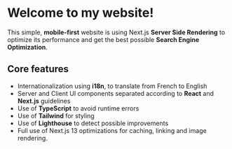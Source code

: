 # Welcome to my website!

This simple, **mobile-first** website is using Next.js **Server Side Rendering** to optimize its performance and get the best possible **Search Engine Optimization**.

## Core features

- Internationalization using **i18n**, to translate from French to English
- Server and Client UI components separated according to **React** and **Next.js** guidelines
- Use of **TypeScript** to avoid runtime errors
- Use of **Tailwind** for styling
- Use of **Lighthouse** to detect possible improvements
- Full use of Next.js 13 optimizations for caching, linking and image rendering.
